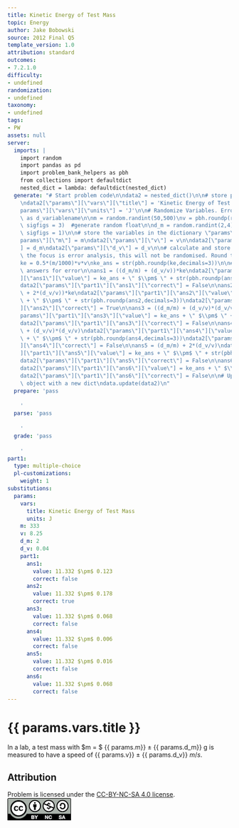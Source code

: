 ```yaml
---
title: Kinetic Energy of Test Mass
topic: Energy
author: Jake Bobowski
source: 2012 Final Q5
template_version: 1.0
attribution: standard
outcomes:
- 7.2.1.0
difficulty:
- undefined
randomization:
- undefined
taxonomy:
- undefined
tags:
- PW
assets: null
server:
  imports: |
    import random
    import pandas as pd
    import problem_bank_helpers as pbh
    from collections import defaultdict
    nested_dict = lambda: defaultdict(nested_dict)
  generate: "# Start problem code\n\ndata2 = nested_dict()\n\n# store phrases etc\n\
    \ndata2[\"params\"][\"vars\"][\"title\"] = 'Kinetic Energy of Test Mass'\ndata2[\"\
    params\"][\"vars\"][\"units\"] = 'J'\n\n# Randomize Variables. Errors are defined\
    \ as d_variablename\n\nm = random.randint(50,500)\nv = pbh.roundp(random.uniform(1.00,9.00),\
    \ sigfigs = 3)  #generate random float\n\nd_m = random.randint(2,4)\nd_v = pbh.roundp(random.uniform(0.01,0.09),\
    \ sigfigs = 1)\n\n# store the variables in the dictionary \"params\"\ndata2[\"\
    params\"][\"m\"] = m\ndata2[\"params\"][\"v\"] = v\n\ndata2[\"params\"][\"d_m\"\
    ] = d_m\ndata2[\"params\"][\"d_v\"] = d_v\n\n# calculate and store KE.  Since\
    \ the focus is error analysis, this will not be randomised. Round to 3 dp.\n\n\
    ke = 0.5*(m/1000)*v*v\nke_ans = str(pbh.roundp(ke,decimals=3))\n\n# define possible\
    \ answers for error\n\nans1 = ((d_m/m) + (d_v/v))*ke\ndata2[\"params\"][\"part1\"\
    ][\"ans1\"][\"value\"] = ke_ans + \" $\\pm$ \" + str(pbh.roundp(ans1,decimals=3))\n\
    data2[\"params\"][\"part1\"][\"ans1\"][\"correct\"] = False\n\nans2 = ((d_m/m)\
    \ + 2*(d_v/v))*ke\ndata2[\"params\"][\"part1\"][\"ans2\"][\"value\"] = ke_ans\
    \ + \" $\\pm$ \" + str(pbh.roundp(ans2,decimals=3))\ndata2[\"params\"][\"part1\"\
    ][\"ans2\"][\"correct\"] = True\n\nans3 = ((d_m/m) + (d_v/v)*(d_v/v))*ke \ndata2[\"\
    params\"][\"part1\"][\"ans3\"][\"value\"] = ke_ans + \" $\\pm$ \" + str(pbh.roundp(ans3,decimals=3))\n\
    data2[\"params\"][\"part1\"][\"ans3\"][\"correct\"] = False\n\nans4 = (d_m/m)\
    \ + (d_v/v)*(d_v/v)\ndata2[\"params\"][\"part1\"][\"ans4\"][\"value\"] = ke_ans\
    \ + \" $\\pm$ \" + str(pbh.roundp(ans4,decimals=3))\ndata2[\"params\"][\"part1\"\
    ][\"ans4\"][\"correct\"] = False\n\nans5 = (d_m/m) + 2*(d_v/v)\ndata2[\"params\"\
    ][\"part1\"][\"ans5\"][\"value\"] = ke_ans + \" $\\pm$ \" + str(pbh.roundp(ans5,decimals=3))\n\
    data2[\"params\"][\"part1\"][\"ans5\"][\"correct\"] = False\n\nans6 = (d_m/m)*ke\n\
    data2[\"params\"][\"part1\"][\"ans6\"][\"value\"] = ke_ans + \" $\\pm$ \" + str(pbh.roundp(ans6,decimals=3))\n\
    data2[\"params\"][\"part1\"][\"ans6\"][\"correct\"] = False\n\n# Update the data\
    \ object with a new dict\ndata.update(data2)\n"
  prepare: 'pass

    '
  parse: 'pass

    '
  grade: 'pass

    '
part1:
  type: multiple-choice
  pl-customizations:
    weight: 1
substitutions:
  params:
    vars:
      title: Kinetic Energy of Test Mass
      units: J
    m: 333
    v: 8.25
    d_m: 2
    d_v: 0.04
    part1:
      ans1:
        value: 11.332 $\pm$ 0.123
        correct: false
      ans2:
        value: 11.332 $\pm$ 0.178
        correct: true
      ans3:
        value: 11.332 $\pm$ 0.068
        correct: false
      ans4:
        value: 11.332 $\pm$ 0.006
        correct: false
      ans5:
        value: 11.332 $\pm$ 0.016
        correct: false
      ans6:
        value: 11.332 $\pm$ 0.068
        correct: false
---
```

# {{ params.vars.title }}
In a lab, a test mass with $m = $ {{ params.m}} $\pm$ {{ params.d_m}} g is measured to have a speed of {{ params.v}} $\pm$ {{ params.d_v}} $m/s$.

## Attribution

Problem is licensed under the [CC-BY-NC-SA 4.0 license](https://creativecommons.org/licenses/by-nc-sa/4.0/).
![The Creative Commons 4.0 license requiring attribution-BY, non-commercial-NC, and share-alike-SA license.](https://raw.githubusercontent.com/firasm/bits/master/by-nc-sa.png)